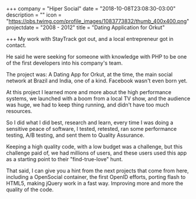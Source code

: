 +++
company = "Hiper Social"
date = "2018-10-08T23:08:30-03:00"
description = ""
icon = "https://pbs.twimg.com/profile_images/1083773832/thumb_400x400.png"
projectdate = "2008 - 2012"
title = "Dating Application for Orkut"

+++
My work with StayTrack got out, and a local entrepreneur got in contact.

He said he were seeking for someone with knowledge with PHP to be one of the first developers into his company's team.

The project was: A Dating App for Orkut, at the time, the main social network at Brazil and India, one of a kind. Facebook wasn't even born yet.

At this project I learned more and more about the high performance systems, we launched with a boom from a local TV show, and the audience was huge, we had to keep thing running, and didn't have too much resources.

So I did what I did best, research and learn, every time I was doing a sensitive peace of software, I tested, retested, ran some performance testing, A/B testing, and sent them to Quality Assurance.

Keeping a high quality code, with a low budget was a challenge, but this challenge paid of, we had millions of users, and these users used this app as a starting point to their "find-true-love" hunt.

That said, I can give you a hint from the next projects that come from here, including a OpenSocial container, the first OpenID efforts, porting flash to HTML5, making jQuery work in a fast way. Improving more and more the quality of the code.